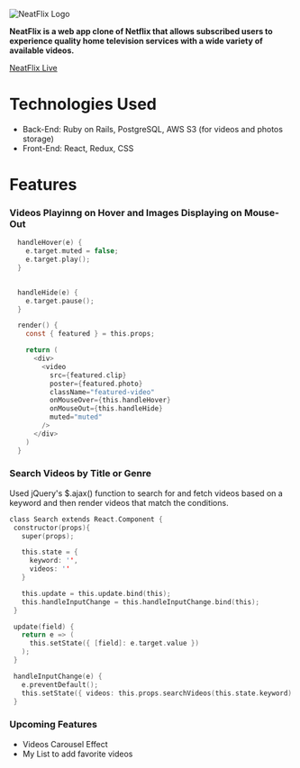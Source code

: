 ![NeatFlix Logo](https://neatflix-seeds.s3.amazonaws.com/nf_logo.png)

**NeatFlix is a web app clone of Netflix that allows subscribed users to experience quality home television services with a wide variety of available videos.**


[NeatFlix Live](https://neatflix.herokuapp.com/#/)


# **Technologies Used**

* Back-End: Ruby on Rails, PostgreSQL, AWS S3 (for videos and photos storage)
* Front-End: React, Redux, CSS


# **Features**

### Videos Playinng on Hover and Images Displaying on Mouse-Out

```c
  handleHover(e) {
    e.target.muted = false;
    e.target.play();
  }
  

  handleHide(e) {
    e.target.pause();
  }

  render() {
    const { featured } = this.props;

    return (
      <div>
        <video
          src={featured.clip}
          poster={featured.photo}
          className="featured-video"
          onMouseOver={this.handleHover}
          onMouseOut={this.handleHide}
          muted="muted"
        />
      </div>
    )
  }
 ```
 
 ### Search Videos by Title or Genre
 
 Used jQuery's $.ajax() function to search for and fetch videos based on a keyword and then render videos that match the conditions.
 
 ```c
 class Search extends React.Component {
  constructor(props){
    super(props);

    this.state = {
      keyword: '',
      videos: ''
    }

    this.update = this.update.bind(this);
    this.handleInputChange = this.handleInputChange.bind(this);
  }

  update(field) {
    return e => (
      this.setState({ [field]: e.target.value })
    );
  }

  handleInputChange(e) {
    e.preventDefault();
    this.setState({ videos: this.props.searchVideos(this.state.keyword) });
  }
 ```
 
 ### Upcoming Features
 
 * Videos Carousel Effect
 * My List to add favorite videos


